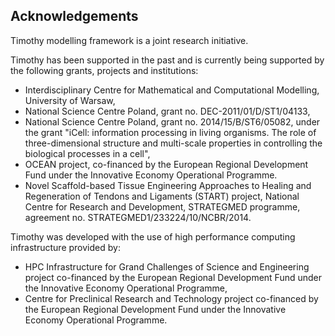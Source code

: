## Acknowledgements

Timothy modelling framework is a joint research initiative.

Timothy has been supported in the past and is currently being supported by the following grants, projects and institutions:
- Interdisciplinary Centre for Mathematical and Computational Modelling, University of Warsaw,
- National Science Centre Poland, grant no. DEC-2011/01/D/ST1/04133,
- National Science Centre Poland, grant no. 2014/15/B/ST6/05082, under the grant "iCell: information processing in living organisms. The role of three-dimensional structure and multi-scale properties in controlling the biological processes in a cell",
- OCEAN project, co-financed by the European Regional Development Fund under the Innovative Economy Operational Programme.
- Novel Scaffold-based Tissue Engineering Approaches to Healing and Regeneration of Tendons and Ligaments (START) project, National Centre for Research and Development, STRATEGMED programme, agreement no. STRATEGMED1/233224/10/NCBR/2014.

Timothy was developed with the use of high performance computing infrastructure provided by:
- HPC Infrastructure for Grand Challenges of Science and Engineering project co-financed by the European Regional Development Fund under the Innovative Economy Operational Programme,
- Centre for Preclinical Research and Technology project co-financed by the European Regional Development Fund under the Innovative Economy Operational Programme.
